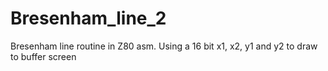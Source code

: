 # Bresenham_line_2
Bresenham line routine in Z80 asm.  Using a 16 bit x1, x2, y1 and y2 to draw to buffer screen
